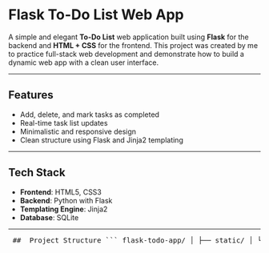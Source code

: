#  Flask To-Do List Web App

A simple and elegant **To-Do List** web application built using **Flask** for the backend and **HTML + CSS** for the frontend. This project was created by me to practice full-stack web development and demonstrate how to build a dynamic web app with a clean user interface.

---

##  Features

-  Add, delete, and mark tasks as completed
-  Real-time task list updates
-  Minimalistic and responsive design
-  Clean structure using Flask and Jinja2 templating

---

##  Tech Stack

- **Frontend**: HTML5, CSS3
- **Backend**: Python with Flask
- **Templating Engine**: Jinja2
- **Database**: SQLite 

---

<pre> ##  Project Structure ``` flask-todo-app/ │ ├── static/ │ └── style.css # All your CSS styles │ ├── templates/ │ └── index.html # Main HTML page │ ├── app.py # Main Flask application ├── requirements.txt # List of dependencies └── README.md # This file ``` </pre>
